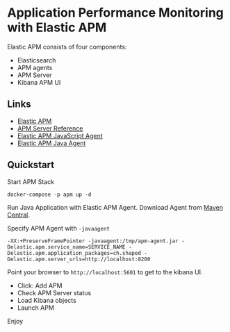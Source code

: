 # Application Performance Monitoring with Elastic APM

Elastic APM consists of four components:

* Elasticsearch
* APM agents
* APM Server
* Kibana APM UI

## Links
* [Elastic APM](https://www.elastic.co/apm)
* [APM Server Reference](https://www.elastic.co/guide/en/apm/server/current/index.html)
* [Elastic APM JavaScript Agent](https://www.elastic.co/guide/en/apm/agent/rum-js/current/index.html)
* [Elastic APM Java Agent](https://www.elastic.co/guide/en/apm/agent/java/current/setup-javaagent.html)


## Quickstart

Start APM Stack
```
docker-compose -p apm up -d
```
Run Java Application with Elastic APM Agent. Download Agent from [Maven Central](http://search.maven.org/#search%7Cga%7C1%7Ca%3Aelastic-apm-agent).


Specify APM Agent with `-javaagent`
```
-XX:+PreserveFramePointer -javaagent:/tmp/apm-agent.jar -Delastic.apm.service_name=SERVICE_NAME -Delastic.apm.application_packages=ch.shaped -Delastic.apm.server_urls=http://localhost:8200 
```

Point your browser to `http://localhost:5601` to get to the kibana UI. 
* Click: Add APM
* Check APM Server status
* Load Kibana objects
* Launch APM

Enjoy

